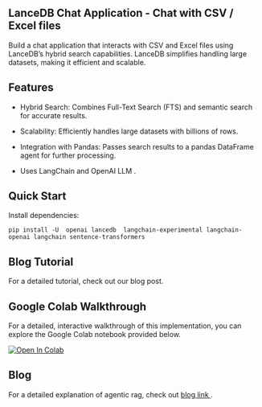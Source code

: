 ## LanceDB Chat Application - Chat with CSV / Excel files
Build a chat application that interacts with CSV and Excel files using LanceDB’s hybrid search capabilities. LanceDB simplifies handling large datasets, making it efficient and scalable.

## Features
* Hybrid Search: Combines Full-Text Search (FTS) and semantic search for accurate results.

* Scalability: Efficiently handles large datasets with billions of rows.

* Integration with Pandas: Passes search results to a pandas DataFrame agent for further processing. 

* Uses LangChain and OpenAI LLM .

## Quick Start
Install dependencies:

```pip install -U  openai lancedb  langchain-experimental langchain-openai langchain sentence-transformers```

## Blog Tutorial
For a detailed tutorial, check out our blog post.


## Google Colab Walkthrough
For a detailed, interactive walkthrough of this implementation, you can explore the Google Colab notebook provided below. 

[![Open In Colab](https://colab.research.google.com/assets/colab-badge.svg)](https://colab.research.google.com/github/lancedb/vectordb-recipes/blob/main/tutorials/Chat_with_csv_file/main.ipynb)


## Blog

For a detailed explanation of agentic rag, check out  [blog link ](https://blog.lancedb.com/p/d8c71df4-e55f-479a-819e-cde13354a6a3/
).

